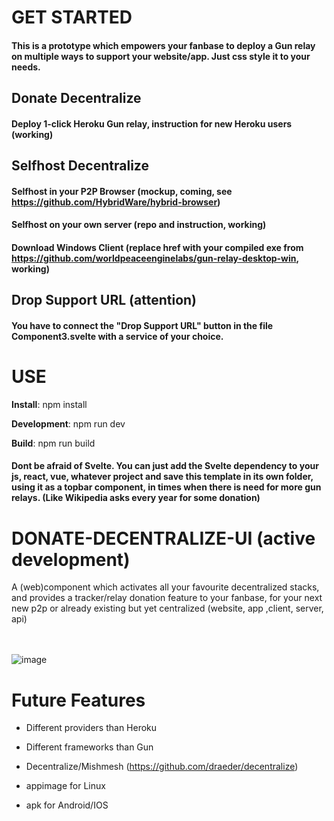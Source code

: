 # GET STARTED
#### This is a prototype which empowers your fanbase to deploy a Gun relay on multiple ways to support your website/app. Just css style it to your needs.
## Donate Decentralize
#### Deploy 1-click Heroku Gun relay, instruction for new Heroku users (working)
## Selfhost Decentralize
#### Selfhost in your P2P Browser (mockup, coming, see https://github.com/HybridWare/hybrid-browser)
#### Selfhost on your own server (repo and instruction, working)
#### Download Windows Client (replace href with your compiled exe from https://github.com/worldpeaceenginelabs/gun-relay-desktop-win, working)
## Drop Support URL (attention)
#### You have to connect the "Drop Support URL" button in the file Component3.svelte with a service of your choice. 

# USE
**Install**: npm install

**Development**: npm run dev

**Build**: npm run build

#### Dont be afraid of Svelte. You can just add the Svelte dependency to your js, react, vue, whatever project and save this template in its own folder, using it as a topbar component, in times when there is need for more gun relays. (Like Wikipedia asks every year for some donation)




# DONATE-DECENTRALIZE-UI (active development)

A (web)component which activates all your favourite decentralized stacks, and provides a tracker/relay donation feature to your fanbase, for your next new p2p or already existing but yet centralized (website, app ,client, server, api)
<br><br><br>

![image](https://user-images.githubusercontent.com/67427045/170871220-d541cef2-8922-4ba5-a549-f80acadb515b.png)

# Future Features

- Different providers than Heroku
- Different frameworks than Gun
- Decentralize/Mishmesh (https://github.com/draeder/decentralize)

- appimage for Linux
- apk for Android/IOS
